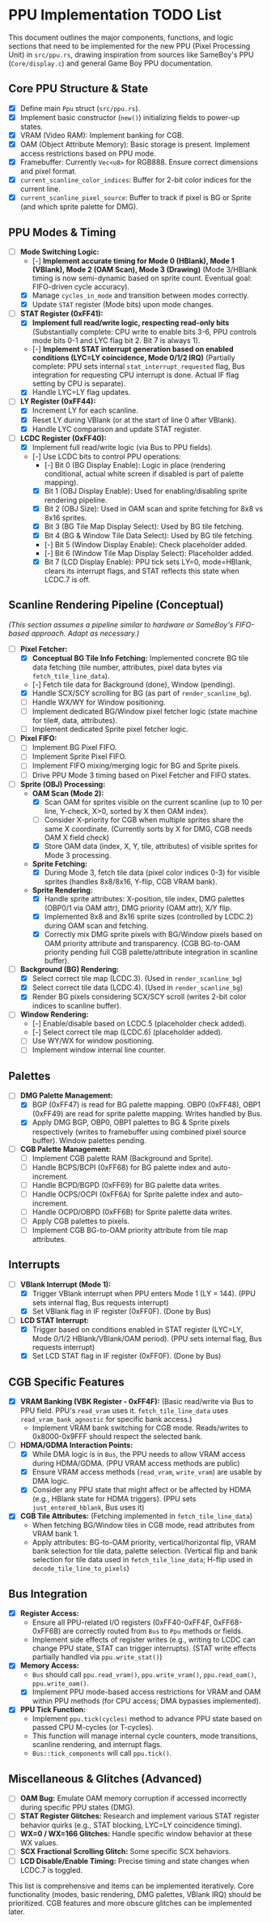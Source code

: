 # PPU Implementation TODO List

This document outlines the major components, functions, and logic sections that need to be implemented for the new PPU (Pixel Processing Unit) in `src/ppu.rs`, drawing inspiration from sources like SameBoy's PPU (`Core/display.c`) and general Game Boy PPU documentation.

## Core PPU Structure & State
- [x] Define main `Ppu` struct (`src/ppu.rs`).
- [x] Implement basic constructor (`new()`) initializing fields to power-up states.
- [x] VRAM (Video RAM): Implement banking for CGB.
- [x] OAM (Object Attribute Memory): Basic storage is present. Implement access restrictions based on PPU mode.
- [x] Framebuffer: Currently `Vec<u8>` for RGB888. Ensure correct dimensions and pixel format.
- [x] `current_scanline_color_indices`: Buffer for 2-bit color indices for the current line.
- [x] `current_scanline_pixel_source`: Buffer to track if pixel is BG or Sprite (and which sprite palette for DMG).

## PPU Modes & Timing
- [ ] **Mode Switching Logic:**
    - [-] **Implement accurate timing for Mode 0 (HBlank), Mode 1 (VBlank), Mode 2 (OAM Scan), Mode 3 (Drawing)** (Mode 3/HBlank timing is now semi-dynamic based on sprite count. Eventual goal: FIFO-driven cycle accuracy).
    - [x] Manage `cycles_in_mode` and transition between modes correctly.
    - [x] Update `STAT` register (Mode bits) upon mode changes.
- [ ] **STAT Register (0xFF41):**
    - [x] **Implement full read/write logic, respecting read-only bits** (Substantially complete: CPU write to enable bits 3-6, PPU controls mode bits 0-1 and LYC flag bit 2. Bit 7 is always 1).
    - [-] **Implement STAT interrupt generation based on enabled conditions (LYC=LY coincidence, Mode 0/1/2 IRQ)** (Partially complete: PPU sets internal `stat_interrupt_requested` flag, Bus integration for requesting CPU interrupt is done. Actual IF flag setting by CPU is separate).
    - [x] Handle LYC=LY flag updates.
- [ ] **LY Register (0xFF44):**
    - [x] Increment LY for each scanline.
    - [x] Reset LY during VBlank (or at the start of line 0 after VBlank).
    - [x] Handle LYC comparison and update STAT register.
- [ ] **LCDC Register (0xFF40):**
    - [x] Implement full read/write logic (via Bus to PPU fields).
    - [-] Use LCDC bits to control PPU operations:
        - [-] Bit 0 (BG Display Enable): Logic in place (rendering conditional, actual white screen if disabled is part of palette mapping).
        - [x] Bit 1 (OBJ Display Enable): Used for enabling/disabling sprite rendering pipeline.
        - [x] Bit 2 (OBJ Size): Used in OAM scan and sprite fetching for 8x8 vs 8x16 sprites.
        - [x] Bit 3 (BG Tile Map Display Select): Used by BG tile fetching.
        - [x] Bit 4 (BG & Window Tile Data Select): Used by BG tile fetching.
        - [-] Bit 5 (Window Display Enable): Check placeholder added.
        - [-] Bit 6 (Window Tile Map Display Select): Placeholder added.
        - [x] Bit 7 (LCD Display Enable): PPU tick sets LY=0, mode=HBlank, clears its interrupt flags, and STAT reflects this state when LCDC.7 is off.

## Scanline Rendering Pipeline (Conceptual)
*(This section assumes a pipeline similar to hardware or SameBoy's FIFO-based approach. Adapt as necessary.)*

- [ ] **Pixel Fetcher:**
    - [x] **Conceptual BG Tile Info Fetching:** Implemented concrete BG tile data fetching (tile number, attributes, pixel data bytes via `fetch_tile_line_data`).
    - [-] Fetch tile data for Background (done), Window (pending).
    - [x] Handle SCX/SCY scrolling for BG (as part of `render_scanline_bg`).
    - [ ] Handle WX/WY for Window positioning.
    - [ ] Implement dedicated BG/Window pixel fetcher logic (state machine for tile#, data, attributes).
    - [ ] Implement dedicated Sprite pixel fetcher logic.
- [ ] **Pixel FIFO:**
    - [ ] Implement BG Pixel FIFO.
    - [ ] Implement Sprite Pixel FIFO.
    - [ ] Implement FIFO mixing/merging logic for BG and Sprite pixels.
    - [ ] Drive PPU Mode 3 timing based on Pixel Fetcher and FIFO states.
- [ ] **Sprite (OBJ) Processing:**
    - **OAM Scan (Mode 2):**
        - [x] Scan OAM for sprites visible on the current scanline (up to 10 per line, Y-check, X>0, sorted by X then OAM index).
        - [ ] Consider X-priority for CGB when multiple sprites share the same X coordinate. (Currently sorts by X for DMG, CGB needs OAM X field check)
        - [x] Store OAM data (index, X, Y, tile, attributes) of visible sprites for Mode 3 processing.
    - **Sprite Fetching:**
        - [x] During Mode 3, fetch tile data (pixel color indices 0-3) for visible sprites (handles 8x8/8x16, Y-flip, CGB VRAM bank).
    - **Sprite Rendering:**
        - [x] Handle sprite attributes: X-position, tile index, DMG palettes (OBP0/1 via OAM attr), DMG priority (OAM attr), X/Y flip.
        - [x] Implemented 8x8 and 8x16 sprite sizes (controlled by LCDC.2) during OAM scan and fetching.
        - [x] Correctly mix DMG sprite pixels with BG/Window pixels based on OAM priority attribute and transparency. (CGB BG-to-OAM priority pending full CGB palette/attribute integration in scanline buffer).
- [ ] **Background (BG) Rendering:**
    - [x] Select correct tile map (LCDC.3). (Used in `render_scanline_bg`)
    - [x] Select correct tile data (LCDC.4). (Used in `render_scanline_bg`)
    - [x] Render BG pixels considering SCX/SCY scroll (writes 2-bit color indices to scanline buffer).
- [ ] **Window Rendering:**
    - [-] Enable/disable based on LCDC.5 (placeholder check added).
    - [-] Select correct tile map (LCDC.6) (placeholder added).
    - [ ] Use WY/WX for window positioning.
    - [ ] Implement window internal line counter.

## Palettes
- [ ] **DMG Palette Management:**
    - [x] BGP (0xFF47) is read for BG palette mapping. OBP0 (0xFF48), OBP1 (0xFF49) are read for sprite palette mapping. Writes handled by Bus.
    - [x] Apply DMG BGP, OBP0, OBP1 palettes to BG & Sprite pixels respectively (writes to framebuffer using combined pixel source buffer). Window palettes pending.
- [ ] **CGB Palette Management:**
    - [ ] Implement CGB palette RAM (Background and Sprite).
    - [ ] Handle BCPS/BCPI (0xFF68) for BG palette index and auto-increment.
    - [ ] Handle BCPD/BGPD (0xFF69) for BG palette data writes.
    - [ ] Handle OCPS/OCPI (0xFF6A) for Sprite palette index and auto-increment.
    - [ ] Handle OCPD/OBPD (0xFF6B) for Sprite palette data writes.
    - [ ] Apply CGB palettes to pixels.
    - [ ] Implement CGB BG-to-OAM priority attribute from tile map attributes.

## Interrupts
- [ ] **VBlank Interrupt (Mode 1):**
    - [x] Trigger VBlank interrupt when PPU enters Mode 1 (LY = 144). (PPU sets internal flag, Bus requests interrupt)
    - [x] Set VBlank flag in IF register (0xFF0F). (Done by Bus)
- [ ] **LCD STAT Interrupt:**
    - [x] Trigger based on conditions enabled in STAT register (LYC=LY, Mode 0/1/2 HBlank/VBlank/OAM period). (PPU sets internal flag, Bus requests interrupt)
    - [x] Set LCD STAT flag in IF register (0xFF0F). (Done by Bus)

## CGB Specific Features
- [x] **VRAM Banking (VBK Register - 0xFF4F):** (Basic read/write via Bus to PPU field. PPU's `read_vram` uses it. `fetch_tile_line_data` uses `read_vram_bank_agnostic` for specific bank access.)
    - Implement VRAM bank switching for CGB mode. Reads/writes to 0x8000-0x9FFF should respect the selected bank.
- [ ] **HDMA/GDMA Interaction Points:**
    - [x] While DMA logic is in `Bus`, the PPU needs to allow VRAM access during HDMA/GDMA. (PPU VRAM access methods are public)
    - [x] Ensure VRAM access methods (`read_vram`, `write_vram`) are usable by DMA logic.
    - [x] Consider any PPU state that might affect or be affected by HDMA (e.g., HBlank state for HDMA triggers). (PPU sets `just_entered_hblank`, Bus uses it)
- [x] **CGB Tile Attributes:** (Fetching implemented in `fetch_tile_line_data`)
    - When fetching BG/Window tiles in CGB mode, read attributes from VRAM bank 1.
    - Apply attributes: BG-to-OAM priority, vertical/horizontal flip, VRAM bank selection for tile data, palette selection. (Vertical flip and bank selection for tile data used in `fetch_tile_line_data`; H-flip used in `decode_tile_line_to_pixels`)

## Bus Integration
- [x] **Register Access:**
    - Ensure all PPU-related I/O registers (0xFF40-0xFF4F, 0xFF68-0xFF6B) are correctly routed from `Bus` to `Ppu` methods or fields.
    - Implement side effects of register writes (e.g., writing to LCDC can change PPU state, STAT can trigger interrupts). (STAT write effects partially handled via `ppu.write_stat()`)
- [x] **Memory Access:**
    - `Bus` should call `ppu.read_vram()`, `ppu.write_vram()`, `ppu.read_oam()`, `ppu.write_oam()`.
    - [x] Implement PPU mode-based access restrictions for VRAM and OAM within PPU methods (for CPU access; DMA bypasses implemented).
- [x] **PPU Tick Function:**
    - Implement `ppu.tick(cycles)` method to advance PPU state based on passed CPU M-cycles (or T-cycles).
    - This function will manage internal cycle counters, mode transitions, scanline rendering, and interrupt flags.
    - `Bus::tick_components` will call `ppu.tick()`.

## Miscellaneous & Glitches (Advanced)
- [ ] **OAM Bug:** Emulate OAM memory corruption if accessed incorrectly during specific PPU states (DMG).
- [ ] **STAT Register Glitches:** Research and implement various STAT register behavior quirks (e.g., STAT blocking, LYC=LY coincidence timing).
- [ ] **WX=0 / WX=166 Glitches:** Handle specific window behavior at these WX values.
- [ ] **SCX Fractional Scrolling Glitch:** Some specific SCX behaviors.
- [ ] **LCD Disable/Enable Timing:** Precise timing and state changes when LCDC.7 is toggled.

This list is comprehensive and items can be implemented iteratively.
Core functionality (modes, basic rendering, DMG palettes, VBlank IRQ) should be prioritized.
CGB features and more obscure glitches can be implemented later.
